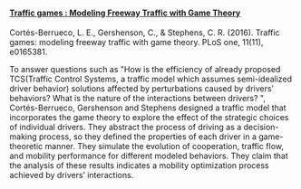  #### [Traffic games : Modeling Freeway Traffic with Game Theory](http://journals.plos.org/plosone/article?id=10.1371/journal.pone.0165381)

Cortés-Berrueco, L. E., Gershenson, C., & Stephens, C. R. (2016). Traffic games: modeling freeway traffic with game theory. PLoS one, 11(11), e0165381.

To answer questions such as "How is the efficiency of already proposed TCS(Traffic Control Systems, a traffic model which assumes semi-idealized driver behavior) solutions affected by perturbations caused by drivers’ behaviors? What is the nature of the interactions between drivers? ", Cortés-Berrueco, Gershenson and Stephens designed a traffic model that incorporates the game theory to explore the effect of the strategic choices of individual drivers. They abstract the process of driving as a decision-making process, so they defined the properties of each driver in a game-theoretic manner.
They simulate the evolution of cooperation, traffic flow, and mobility performance for different modeled behaviors. They claim that the analysis of these results indicates a mobility optimization process achieved by drivers’ interactions.
